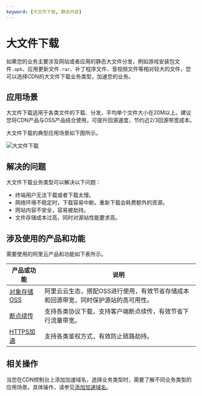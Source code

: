 ```yaml
---
keyword: [大文件下载, 静态内容]
---
```


# 大文件下载

如果您的业务主要涉及网站或者应用的静态大文件分发，例如游戏安装包文件`.apk`、应用更新文件`.rar`、补丁程序文件、音视频文件等相对较大的文件，您可以选择CDN的大文件下载业务类型，加速您的业务。

## 应用场景

大文件下载适用于各类文件的下载、分发，平均单个文件大小在20M以上。建议您将CDN产品与OSS产品结合使用，可提升回源速度，节约近2/3回源带宽成本。

大文件下载的典型应用场景如下图所示。

![大文件下载](https://static-aliyun-doc.oss-accelerate.aliyuncs.com/assets/img/zh-CN/4280477951/p75328.png)

## 解决的问题

大文件下载业务类型可以解决以下问题：

-   终端用户无法下载或者下载太慢。
-   网络环境不稳定时，下载容易中断。重新下载会耗费额外的资源。
-   网站内容不安全，容易被劫持。
-   文件存储成本过高，同时对源站性能要求高。

## 涉及使用的产品和功能

需要使用的阿里云产品和功能如下表所示。

|产品或功能|说明|
|-----|--|
|[对象存储OSS](/intl.zh-CN/产品简介/什么是对象存储OSS.md)|阿里云云生态，搭配OSS进行使用，有效节省存储成本和回源带宽，同时保护源站的高可用性。|
|[断点续传](/intl.zh-CN/开发指南/对象/文件（Object）/上传文件（Object）/分片上传和断点续传.md)|支持各类协议下载，支持客户端断点续传，有效节省下行流量带宽。|
|[HTTPS加速](/intl.zh-CN/域名管理/HTTPS配置/什么是HTTPS加速.md)|支持各类鉴权方式，有效防止链路劫持。|

## 相关操作

当您在CDN控制台上添加加速域名，选择业务类型时，需要了解不同业务类型的应用场景。具体操作，请参见[添加加速域名](/intl.zh-CN/快速入门/添加加速域名.md)。


